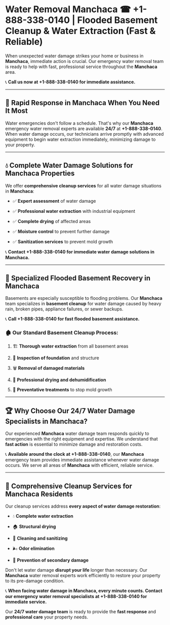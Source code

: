 # Water Removal Manchaca ☎ +1-888-338-0140 | Flooded Basement Cleanup & Water Extraction (Fast & Reliable)

When unexpected water damage strikes your home or business in **Manchaca**, immediate action is crucial. Our emergency water removal team is ready to help with fast, professional service throughout the **Manchaca** area. 

📞 **Call us now at +1-888-338-0140 for immediate assistance.**
---
## 🚀 Rapid Response in Manchaca When You Need It Most
Water emergencies don't follow a schedule. That's why our **Manchaca** emergency water removal experts are available **24/7** at **+1-888-338-0140**. When water damage occurs, our technicians arrive promptly with advanced equipment to begin water extraction immediately, minimizing damage to your property.
---
## 💧 Complete Water Damage Solutions for Manchaca Properties
We offer **comprehensive cleanup services** for all water damage situations in **Manchaca**:
- ✅ **Expert assessment** of water damage  
- ✅ **Professional water extraction** with industrial equipment  
- ✅ **Complete drying** of affected areas  
- ✅ **Moisture control** to prevent further damage  
- ✅ **Sanitization services** to prevent mold growth  
📞 **Contact +1-888-338-0140 for immediate water damage solutions in Manchaca.**
---
## 🌊 Specialized Flooded Basement Recovery in Manchaca
Basements are especially susceptible to flooding problems. Our **Manchaca** team specializes in **basement cleanup** for water damage caused by heavy rain, broken pipes, appliance failures, or sewer backups. 
📞 **Call +1-888-338-0140 for fast flooded basement assistance.**
### 🏚️ Our Standard Basement Cleanup Process:
1. 🏗️ **Thorough water extraction** from all basement areas  
2. 🔎 **Inspection of foundation** and structure  
3. 🗑️ **Removal of damaged materials**  
4. 💨 **Professional drying and dehumidification**  
5. 🚫 **Preventative treatments** to stop mold growth  
---
## 🏆 Why Choose Our 24/7 Water Damage Specialists in Manchaca?
Our experienced **Manchaca** water damage team responds quickly to emergencies with the right equipment and expertise. We understand that **fast action** is essential to minimize damage and restoration costs.
📞 **Available around the clock at +1-888-338-0140**, our **Manchaca** emergency team provides immediate assistance whenever water damage occurs. We serve all areas of **Manchaca** with efficient, reliable service.
---
## 🧹 Comprehensive Cleanup Services for Manchaca Residents
Our cleanup services address **every aspect of water damage restoration**:
- 💧 **Complete water extraction**  
- 🏠 **Structural drying**  
- 🧼 **Cleaning and sanitizing**  
- 🌬️ **Odor elimination**  
- 🚫 **Prevention of secondary damage**  
Don't let water damage **disrupt your life** longer than necessary. Our **Manchaca** water removal experts work efficiently to restore your property to its pre-damage condition.
📞 **When facing water damage in Manchaca, every minute counts. Contact our emergency water removal specialists at +1-888-338-0140 for immediate service.**
Our **24/7 water damage team** is ready to provide the **fast response** and **professional care** your property needs.
